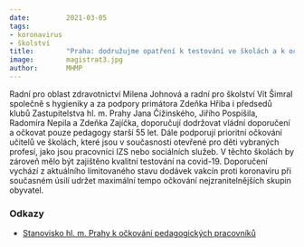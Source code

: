```yaml
---
date:         2021-03-05
tags:         
- koronavirus
- školství
title:        "Praha: dodružujme opatření k testování ve školách a k očkování pedagogických pracovníků s ohledem na limitované dodávky vakcín"
image: 	      magistrat3.jpg
author:       MHMP
---
```


Radní pro oblast zdravotnictví Milena Johnová a radní pro školství Vít Šimral společně s hygieniky a za podpory primátora Zdeňka Hřiba i předsedů klubů Zastupitelstva hl. m. Prahy Jana Čižinského, Jiřího Pospíšila, Radomíra Nepila a Zdeňka Zajíčka, doporučují dodržovat vládní doporučení a očkovat pouze pedagogy starší 55 let. Dále podporují prioritní očkování učitelů ve školách, které jsou v současnosti otevřené pro děti vybraných profesí, jako jsou pracovníci IZS nebo sociálních služeb. V těchto školách by zároveň mělo být zajištěno kvalitní testování na covid-19. Doporučení vychází z aktuálního limitovaného stavu dodávek vakcín proti koronaviru při současném úsilí udržet maximální tempo očkování nejzranitelnějších skupin obyvatel.

### Odkazy 

* [Stanovisko hl. m. Prahy k očkování pedagogických pracovníků](/assets/pdf/covid/stanovisko.pdf)
